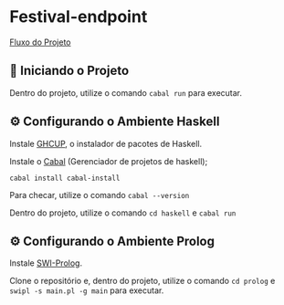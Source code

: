 # Festival-endpoint

[Fluxo do Projeto](https://whimsical.com/plp-features-TvV4FShnmzMeSXmBQeodpD)

## 🚀 Iniciando o Projeto

Dentro do projeto, utilize o comando `cabal run` para executar.

## ⚙️ Configurando o Ambiente Haskell

Instale [GHCUP](https://www.haskell.org/ghcup/), o instalador de pacotes de Haskell.

Instale o [Cabal](https://www.haskell.org/cabal/) (Gerenciador de projetos de haskell);

`cabal install cabal-install`

Para checar, utilize o comando `cabal --version`

Dentro do projeto, utilize o comando `cd haskell` e `cabal run`

## ⚙️ Configurando o Ambiente Prolog

Instale [SWI-Prolog](https://www.swi-prolog.org/Download.html).

Clone o repositório e, dentro do projeto, utilize o comando `cd prolog` e `swipl -s main.pl -g main` para executar.
